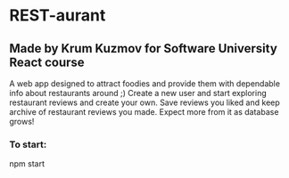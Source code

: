 # REST-aurant
## Made by Krum Kuzmov for Software University React course
A web app designed to attract foodies and provide them with dependable info about restaurants around ;)
Create a new user and start exploring restaurant reviews and create your own. 
Save reviews you liked and keep archive of restaurant reviews you made. 
Expect more from it as database grows! 


### To start:
npm start